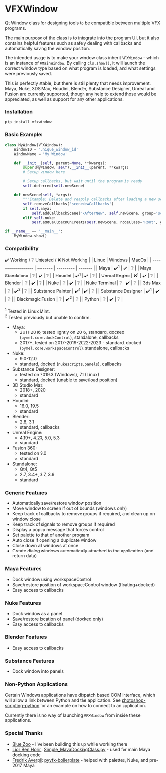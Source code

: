# VFXWindow
Qt Window class for designing tools to be compatible between multiple VFX programs.

The main purpose of the class is to integrate into the program UI, but it also contains helpful features such as safely dealing with callbacks and automatically saving the window position.

The intended usage is to make your window class inherit `VFXWindow` - which is an instance of `QMainWindow`. By calling `cls.show()`, it will launch the correct window type based on what program is loaded, and what settings were previously saved.

This is perfectly stable, but there is still plenty that needs improvement. Maya, Nuke, 3DS Max, Houdini, Blender, Substance Designer, Unreal and Fusion are currently supported, though any help to extend those would be appreciated, as well as support for any other applications.

### Installation
    pip install vfxwindow

### Basic Example:
```python
class MyWindow(VFXWindow):
    WindowID = 'unique_window_id'
    WindowName = 'My Window'

    def __init__(self, parent=None, **kwargs):
        super(MyWindow, self).__init__(parent, **kwargs)
        # Setup window here

        # Setup callbacks, but wait until the program is ready
        self.deferred(self.newScene)

    def newScene(self, *args):
        """Example: Delete and reapply callbacks after loading a new scene."""
        self.removeCallbacks('sceneNewCallbacks')
        if self.maya:
            self.addCallbackScene('kAfterNew', self.newScene, group='sceneNewCallbacks')
        elif self.nuke:
            self.addCallbackOnCreate(self.newScene, nodeClass='Root', group='sceneNewCallbacks')

if __name__ == '__main__':
    MyWindow.show()
```

### Compatibility
✔️ Working  /  ❔ Untested  /  ❌ Not Working
|                    | Linux | Windows | MacOs |
| ------------------ | -------- | --------- | ------- |
| Maya               | ✔️<sup>1</sup> | ✔️ | ❔ |
| Maya Standalone    | ❔ | ✔️ | ❔ |
| Houdini            | ✔️<sup>1</sup> | ✔️ | ❔ |
| Unreal Engine      | ❌<sup>1</sup> | ✔️ | ❔ |
| Blender            | ❔ | ✔️ | ❔ |
| Nuke               | ❔ | ✔️ | ❔ |
| Nuke Terminal      | ❔ | ✔️ | ❔ |
| 3ds Max            | ❔ | ✔️<sup>2</sup> | ❔ |
| Substance Painter  | ✔️<sup>1</sup> | ✔️ | ❔ |
| Substance Designer | ✔️<sup>1</sup> | ✔️ | ❔ |
| Blackmagic Fusion  | ❔ | ✔️<sup>2</sup> | ❔ |
| Python             | ❔ | ✔️ | ❔ |

<sup>1</sup> Tested in Linux Mint.<br/>
<sup>2</sup> Tested previously but unable to confirm.<br/>

 - Maya:
    - 2011-2016, tested lightly on 2016, standard, docked (`pymel.core.dockControl`), standalone, callbacks
    - 2017+, tested on 2017-2019-2022-2023 - standard, docked (`pymel.core.workspaceControl`), standalone, callbacks
 - Nuke:
    - 9.0-12.0
    - standard, docked (`nukescripts.panels`), callbacks
 - Substance Designer:
    - tested on 2019.3 (Windows), 7.1 (Linux)
    - standard, docked (unable to save/load position)
 - 3D Studio Max:
    - 2018+, 2020
    - standard
 - Houdini:
    - 16.0, 19.5
    - standard
 - Blender:
    - 2.8, 3.1
    - standard, callbacks
 - Unreal Engine:
    - 4.19+, 4.23, 5.0, 5.3
    - standard
 - Fusion 360:
    - tested on 9.0
    - standard
 - Standalone:
    - Qt4, Qt5
    - 2.7, 3.4+, 3.7, 3.9
    - standard

### Generic Features
 - Automatically save/restore window position
 - Move window to screen if out of bounds (windows only)
 - Keep track of callbacks to remove groups if required, and clean up on window close
 - Keep track of signals to remove groups if required
 - Display a popup message that forces control
 - Set palette to that of another program
 - Auto close if opening a duplicate window
 - Close down all windows at once
 - Create dialog windows automatically attached to the application (and return data)

### Maya Features
 - Dock window using workspaceControl
 - Save/restore position of workspaceControl window (floating+docked)
 - Easy access to callbacks

### Nuke Features
 - Dock window as a panel
 - Save/restore location of panel (docked only)
 - Easy access to callbacks

### Blender Features
 - Easy access to callbacks

### Substance Features
 - Dock window into panels

### Non-Python Applications
Certain Windows applications have dispatch based COM interface, which will allow a link between Python and the application. See [photoshop-scripting-python](https://github.com/lohriialo/photoshop-scripting-python) for an example on how to connect to an application.

Currently there is no way of launching `VFXWindow` from inside these applications.

### Special Thanks
 - [Blue Zoo](https://www.blue-zoo.co.uk/) - I've been building this up while working there
 - [Lior Ben Horin](https://gist.github.com/liorbenhorin): [Simple_MayaDockingClass.py](https://gist.github.com/liorbenhorin/69da10ec6f22c6d7b92deefdb4a4f475) - used for main Maya docking code
 - [Fredrik Averpil](https://github.com/fredrikaverpil): [pyvfx-boilerplate](https://github.com/fredrikaverpil/pyvfx-boilerplate) - helped with palettes, Nuke, and pre-2017 Maya
